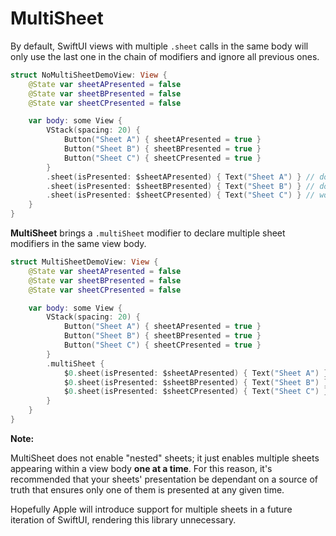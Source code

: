 # MultiSheet

By default, SwiftUI views with multiple `.sheet` calls in the same body will only use the last one in the chain of modifiers and ignore all previous ones. 

```swift
struct NoMultiSheetDemoView: View {
    @State var sheetAPresented = false
    @State var sheetBPresented = false
    @State var sheetCPresented = false

    var body: some View {
        VStack(spacing: 20) {
            Button("Sheet A") { sheetAPresented = true }
            Button("Sheet B") { sheetBPresented = true }
            Button("Sheet C") { sheetCPresented = true }
        }
        .sheet(isPresented: $sheetAPresented) { Text("Sheet A") } // does not work
        .sheet(isPresented: $sheetBPresented) { Text("Sheet B") } // does not work
        .sheet(isPresented: $sheetCPresented) { Text("Sheet C") } // works
    }
}
```

**MultiSheet** brings a `.multiSheet` modifier to declare multiple sheet modifiers in the same view body.

```swift
struct MultiSheetDemoView: View {
    @State var sheetAPresented = false
    @State var sheetBPresented = false
    @State var sheetCPresented = false

    var body: some View {
        VStack(spacing: 20) {
            Button("Sheet A") { sheetAPresented = true }
            Button("Sheet B") { sheetBPresented = true }
            Button("Sheet C") { sheetCPresented = true }
        }
        .multiSheet {
            $0.sheet(isPresented: $sheetAPresented) { Text("Sheet A") } // works
            $0.sheet(isPresented: $sheetBPresented) { Text("Sheet B") } // works
            $0.sheet(isPresented: $sheetCPresented) { Text("Sheet C") } // works
        }
    }
}
```

**Note:**

MultiSheet does not enable "nested" sheets; it just enables multiple sheets appearing within a view body **one at a time**. For this reason, it's recommended that your sheets' presentation be dependant on a source of truth that ensures only one of them is presented at any given time.

Hopefully Apple will introduce support for multiple sheets in a future iteration of SwiftUI, rendering this library unnecessary. 
